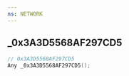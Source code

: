 ```yaml
---
ns: NETWORK
---
```

## _0x3A3D5568AF297CD5

```c
// 0x3A3D5568AF297CD5
Any _0x3A3D5568AF297CD5();
```

